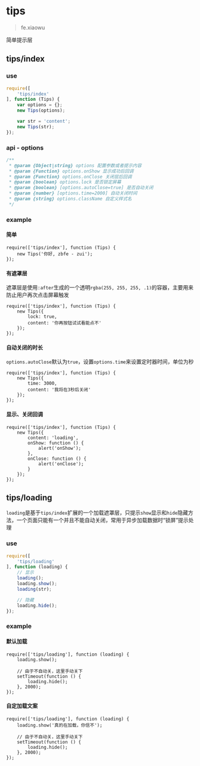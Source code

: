 # tips

> fe.xiaowu

简单提示层

## tips/index

### use

```js
require([
    'tips/index'
], function (Tips) {
    var options = {};
    new Tips(options);

    var str = 'content';
    new Tips(str);
});
```

### api - options

```js
/**
 * @param {Object|string} options 配置参数或者提示内容
 * @param {Function} options.onShow 显示成功后回调
 * @param {Function} options.onClose 关闭层后回调
 * @param {boolean} options.lock 是否锁定屏幕
 * @param {boolean} [options.autoClose=true] 是否自动关闭
 * @param {number} [options.time=2000] 自动关闭时间
 * @param {string} options.className 自定义样式名
 */
```

### example

#### 简单

```runjs
require(['tips/index'], function (Tips) {
    new Tips('你好, zbfe - zui');
});
```

#### 有遮罩层

遮罩层是使用`:after`生成的一个透明`rgba(255, 255, 255, .1)`的容器，主要用来防止用户再次点击屏幕触发

```runjs
require(['tips/index'], function (Tips) {
    new Tips({
        lock: true,
        content: '你再按钮试试看能点不'
    });
});
```

#### 自动关闭的时长

`options.autoClose`默认为`true`，设置`options.time`来设置定时器时间，单位为秒

```runjs
require(['tips/index'], function (Tips) {
    new Tips({
        time: 3000,
        content: '我将在3秒后关闭'
    });
});
```

#### 显示、关闭回调

```runjs
require(['tips/index'], function (Tips) {
    new Tips({
        content: 'loading',
        onShow: function () {
            alert('onShow');
        },
        onClose: function () {
            alert('onClose');
        }
    });
});
```

## tips/loading

`loading`是基于`tips/index`扩展的一个加载遮罩层，只提示`show`显示和`hide`隐藏方法，一个页面只能有一个并且不能自动关闭，常用于异步加载数据时“锁屏”提示处理

### use

```js
require([
    'tips/loading'
], function (loading) {
    // 显示
    loading();
    loading.show();
    loading(str);

    // 隐藏
    loading.hide();
});
```

### example

#### 默认加载

```runjs
require(['tips/loading'], function (loading) {
    loading.show();

    // 由于不自动关，这里手动关下
    setTimeout(function () {
        loading.hide();
    }, 2000);
});
```

#### 自定加载文案

```runjs
require(['tips/loading'], function (loading) {
    loading.show('真的在加载，你信不');

    // 由于不自动关，这里手动关下
    setTimeout(function () {
        loading.hide();
    }, 2000);
});
```